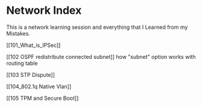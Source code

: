 # Network Index 

This is a network learning session and everything that I Learned from my Mistakes. 

[[101_What_is_IPSec]]

[[102 OSPF redistribute connected subnet]] how "subnet" option works with routing table 

[[103 STP Dispute]]

[[104_802.1q Native Vlan]]

[[105 TPM and Secure Boot]]


